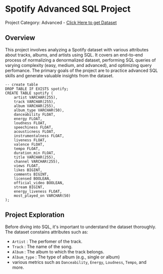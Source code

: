 # Spotify Advanced SQL Project
Project Category: Advanced - <a href="https://www.kaggle.com/datasets/sanjanchaudhari/spotify-dataset">Click Here to get Dataset</a>
## Overview
This project involves analyzing a Spotify dataset with various attributes about tracks, albums, and artists using SQL. It covers an end-to-end process of normalizing a denormalized dataset, performing SQL queries of varying complexity (easy, medium, and advanced), and optimizing query perfomance. The primary goals of the project are to practice advanced SQL skills and generate valuable insights from the dataset.
```
-- create table
DROP TABLE IF EXISTS spotify;
CREATE TABLE spotify (
    artist VARCHAR(255),
    track VARCHAR(255),
    album VARCHAR(255),
    album_type VARCHAR(50),
    danceability FLOAT,
    energy FLOAT,
    loudness FLOAT,
    speechiness FLOAT,
    acousticness FLOAT,
    instrumentalness FLOAT,
    liveness FLOAT,
    valence FLOAT,
    tempo FLOAT,
    duration_min FLOAT,
    title VARCHAR(255),
    channel VARCHAR(255),
    views FLOAT,
    likes BIGINT,
    comments BIGINT,
    licensed BOOLEAN,
    official_video BOOLEAN,
    stream BIGINT,
    energy_liveness FLOAT,
    most_played_on VARCHAR(50)
);
```
## Project Exploration
Before diving into SQL, it's important to understand the dataset thoroughly. The dataset constains attributes such as:
- ```Artist``` : The perfomer of the track.
- ```Track``` : The name of the song.
- ```Album``` : The album to which the track belongs.
- ```Album_type``` : The type of album (e.g., single or album)
- various metrics such as ```Danceability```, ```Energy```, ```Loudness```, ```Tempo```, and more.

